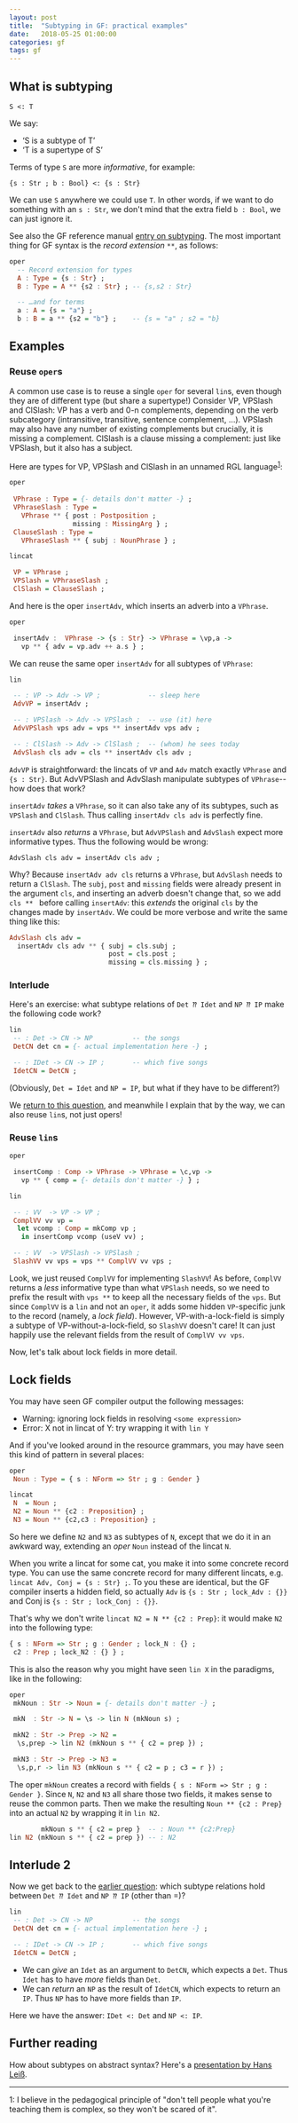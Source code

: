 ```yaml
---
layout: post
title:  "Subtyping in GF: practical examples"
date:   2018-05-25 01:00:00
categories: gf
tags: gf
---
```





## What is subtyping

`S <: T`

We say:

- ‘S is a subtype of T’
- ‘T is a supertype of S’

Terms of type `S` are more *informative*, for example:

`{s : Str ; b : Bool} <: {s : Str}`

We can use `S` anywhere we could use `T`. In other words, if we want
to do something with an `s : Str`, we don't mind that the extra field
`b : Bool`, we can just ignore it.

See also the GF reference manual
[entry on subtyping](http://www.grammaticalframework.org/doc/gf-refman.html#toc41).
The most important thing for GF syntax is the *record extension* `**`, as follows:


```haskell
oper
  -- Record extension for types
  A : Type = {s : Str} ;
  B : Type = A ** {s2 : Str} ; -- {s,s2 : Str}

  -- …and for terms
  a : A = {s = "a"} ;
  b : B = a ** {s2 = "b"} ;    -- {s = "a" ; s2 = "b} 
```

## Examples


### Reuse `oper`s

A common use case is to reuse a single `oper` for several `lin`s, even
though they are of different type (but share a supertype!)
Consider VP, VPSlash and ClSlash: VP has a verb and 0-n complements,
depending on the verb subcategory (intransitive, transitive, sentence
complement, …). VPSlash may also have any number of existing
complements but crucially, it is missing a complement. ClSlash is a
clause missing a complement: just like VPSlash, but it also has a
subject.

Here are types for VP, VPSlash and ClSlash in an unnamed RGL
language<sup>[1](#ok-its-basque)</sup>: 


```haskell
oper
 
 VPhrase : Type = {- details don't matter -} ; 
 VPhraseSlash : Type =
   VPhrase ** { post : Postposition ;
                missing : MissingArg } ;
 ClauseSlash : Type =
   VPhraseSlash ** { subj : NounPhrase } ;

lincat

 VP = VPhrase ;
 VPSlash = VPhraseSlash ;
 ClSlash = ClauseSlash ;
```

And here is the oper `insertAdv`, which inserts an adverb into a `VPhrase`.

```haskell
oper

 insertAdv :  VPhrase -> {s : Str} -> VPhrase = \vp,a ->
   vp ** { adv = vp.adv ++ a.s } ;
```

We can reuse the same oper `insertAdv` for all subtypes of `VPhrase`:

```haskell
lin

 -- : VP -> Adv -> VP ;            -- sleep here
 AdvVP = insertAdv ;

 -- : VPSlash -> Adv -> VPSlash ;  -- use (it) here
 AdvVPSlash vps adv = vps ** insertAdv vps adv ;

 -- : ClSlash -> Adv -> ClSlash ;  -- (whom) he sees today
 AdvSlash cls adv = cls ** insertAdv cls adv ; 
```

`AdvVP` is straightforward: the lincats of `VP` and `Adv` match
exactly `VPhrase` and `{s : Str}`.
But AdvVPSlash and AdvSlash manipulate subtypes of `VPhrase`--how
does that work?

`insertAdv` *takes* a `VPhrase`, so it can also take
any of its subtypes, such as `VPSlash` and `ClSlash`. Thus calling
`insertAdv cls adv` is perfectly fine.

`insertAdv` also *returns* a `VPhrase`, but `AdvVPSlash` and
  `AdvSlash` expect more informative types. Thus the following would
  be wrong:
  
<div class="language-haskell highlighter-rouge"><div
class="highlight">
<pre class="highlight"><code><span class="err">ΑdvSlash cls adv = insertAdv cls adv ;</span></code></pre></div></div>


Why? Because `insertAdv adv cls` returns a `VPhrase`, but `AdvSlash`
needs to return a `ClSlash`. The `subj`, `post` and `missing` fields were
already present in the argument `cls`, and inserting an adverb doesn't
change that, so we add `cls ** ` before calling `insertAdv`: this
*extends* the original `cls` by the changes made by `insertAdv`. We
could be more verbose and write the same thing like this: 

```haskell
AdvSlash cls adv =
  insertAdv cls adv ** { subj = cls.subj ;
                         post = cls.post ;
                         missing = cls.missing } ;
```

### Interlude

Here's an exercise: what subtype relations of `Det ⁇ Idet` and `NP ⁇
IP` make the following code work?

```haskell
lin
 -- : Det -> CN -> NP          -- the songs
 DetCN det cn = {- actual implementation here -} ;

 -- : IDet -> CN -> IP ;       -- which five songs
 IdetCN = DetCN ;

```

(Obviously, `Det = Idet` and `NP = IP`, but what if they have to be different?)

We [return to this question](#interlude-2), and meanwhile I explain that by the way,
we can also reuse `lin`s, not just opers! 

### Reuse `lin`s


```haskell
oper

 insertComp : Comp -> VPhrase -> VPhrase = \c,vp ->
   vp ** { comp = {- details don't matter -} } ; 

lin

 -- : VV  -> VP -> VP ;
 ComplVV vv vp = 
  let vcomp : Comp = mkComp vp ;
   in insertComp vcomp (useV vv) ;

 -- : VV  -> VPSlash -> VPSlash ;
 SlashVV vv vps = vps ** ComplVV vv vps ;
```

Look, we just reused `ComplVV` for implementing `SlashVV`! As before,
`ComplVV` returns a *less* informative type than what `VPSlash` needs,
so we need to prefix the result with `vps **` to keep all the necessary
fields of the `vps`.
But since `ComplVV` is a `lin` and not an `oper`, it adds some hidden
`VP`-specific junk to the record (namely, a *lock field*). However,
VP-with-a-lock-field is simply a subtype of VP-without-a-lock-field,
so `SlashVV` doesn't care! It can just happily use the relevant
fields from the result of `ComplVV vv vps`.

Now, let's talk about lock fields in more detail.

## Lock fields

You may have seen GF compiler output the following messages:

* Warning: ignoring lock fields in resolving `<some expression>`
* Error: X not in lincat of Y: try wrapping it with `lin Y`

And if you've looked around in the resource grammars, you may have seen this kind of pattern in several places:

```haskell
oper
 Noun : Type = { s : NForm => Str ; g : Gender }

lincat
 N  = Noun ;
 N2 = Noun ** {c2 : Preposition} ;
 N3 = Noun ** {c2,c3 : Preposition} ;
```

So here we define `N2` and `N3` as subtypes of `N`, except that we do
it in an awkward way, extending an *oper* `Noun` instead of the lincat
`N`. 

When you write a lincat for some cat, you make it into some concrete
record type. You can use the same concrete record for many different
lincats, e.g. `lincat Adv, Conj = {s : Str} ;`. 
To you these are identical, but the GF compiler inserts a hidden field,
so actually `Adv` is `{s : Str ; lock_Adv : {}}` and Conj is `{s : Str ; lock_Conj : {}}`.

That's why we don't write `lincat N2 = N ** {c2 : Prep}`: it would
make `N2` into the following type:

```haskell
{ s : NForm => Str ; g : Gender ; lock_N : {} ;
 c2 : Prep ; lock_N2 : {} } ;
```

This is also the reason why you might have seen `lin X` in the 
paradigms, like in the following:

```haskell
oper
 mkNoun : Str -> Noun = {- details don't matter -} ;

 mkN  : Str -> N = \s -> lin N (mkNoun s) ;

 mkN2 : Str -> Prep -> N2 =
  \s,prep -> lin N2 (mkNoun s ** { c2 = prep }) ;

 mkN3 : Str -> Prep -> N3 =
  \s,p,r -> lin N3 (mkNoun s ** { c2 = p ; c3 = r }) ;
```

The oper `mkNoun` creates a record with fields `{ s : NForm => Str ; g : Gender }`.
Since `N`, `N2` and `N3` all share those two fields, it makes sense to
reuse the common parts. Then we make the resulting `Noun ** {c2 :
Prep}` into an actual `N2` by wrapping it in `lin N2`.

```haskell
        mkNoun s ** { c2 = prep }  -- : Noun ** {c2:Prep}
lin N2 (mkNoun s ** { c2 = prep }) -- : N2
```


## Interlude 2

Now we get back to the [earlier question](#interlude): which subtype relations hold between `Det ⁇ Idet` and `NP ⁇ IP` (other than =)?

```haskell
lin
 -- : Det -> CN -> NP          -- the songs
 DetCN det cn = {- actual implementation here -} ;

 -- : IDet -> CN -> IP ;       -- which five songs
 IdetCN = DetCN ;
```

* We can *give* an `Idet` as an argument to `DetCN`, which expects a `Det`. Thus `Idet` has to have *more* fields than `Det`.
* We can *return* an `NP` as the result of `IdetCN`, which expects to return an `IP`. Thus `NP` has to have more fields than `IP`.

Here we have the answer: `IDet <: Det` and `NP <: IP`.

## Further reading

How about subtypes on abstract syntax? Here's a [presentation by Hans Leiß](http://school.grammaticalframework.org/2015/slides/hans-gf-subtyping.pdf).


---

<a name="ok-its-basque">1</a>: I believe in the pedagogical principle of "don't tell
people what you're teaching them is complex, so they won't be scared of it".
